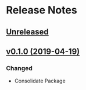 # Release Notes

## [Unreleased](https://github.com/ixocreate/filter-package/compare/0.1.0...develop)

## [v0.1.0 (2019-04-19)](https://github.com/ixocreate/filter-package/compare/master...0.1.0)

### Changed
- Consolidate Package
